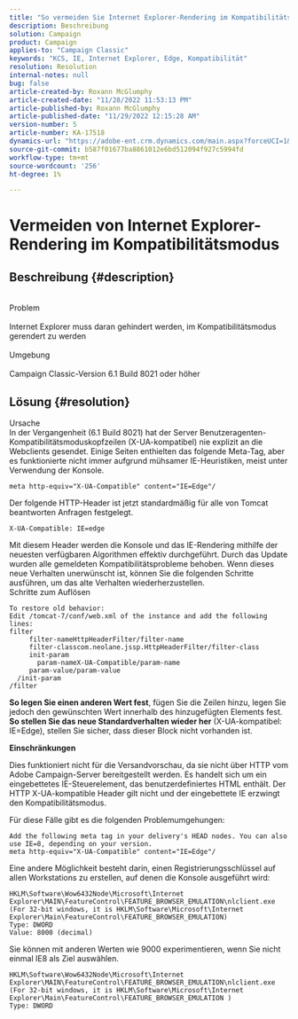 ```yaml
---
title: "So vermeiden Sie Internet Explorer-Rendering im Kompatibilitätsmodus"
description: Beschreibung
solution: Campaign
product: Campaign
applies-to: "Campaign Classic"
keywords: "KCS, IE, Internet Explorer, Edge, Kompatibilität"
resolution: Resolution
internal-notes: null
bug: false
article-created-by: Roxann McGlumphy
article-created-date: "11/28/2022 11:53:13 PM"
article-published-by: Roxann McGlumphy
article-published-date: "11/29/2022 12:15:28 AM"
version-number: 5
article-number: KA-17518
dynamics-url: "https://adobe-ent.crm.dynamics.com/main.aspx?forceUCI=1&pagetype=entityrecord&etn=knowledgearticle&id=2f13c2cd-776f-ed11-9561-6045bd006079"
source-git-commit: b587f01677ba8861012e6bd512094f927c5994fd
workflow-type: tm+mt
source-wordcount: '256'
ht-degree: 1%

---
```


# Vermeiden von Internet Explorer-Rendering im Kompatibilitätsmodus

## Beschreibung {#description}

<br>Problem<br><br>
Internet Explorer muss daran gehindert werden, im Kompatibilitätsmodus gerendert zu werden
<br><br>Umgebung<br><br>
Campaign Classic-Version 6.1 Build 8021 oder höher


## Lösung {#resolution}

Ursache<br>
In der Vergangenheit (6.1 Build 8021) hat der Server Benutzeragenten-Kompatibilitätsmoduskopfzeilen (X-UA-kompatibel) nie explizit an die Webclients gesendet. Einige Seiten enthielten das folgende Meta-Tag, aber es funktionierte nicht immer aufgrund mühsamer IE-Heuristiken, meist unter Verwendung der Konsole.


```
meta http-equiv="X-UA-Compatible" content="IE=Edge"/
```


Der folgende HTTP-Header ist jetzt standardmäßig für alle von Tomcat beantworten Anfragen festgelegt.


```
X-UA-Compatible: IE=edge
```


Mit diesem Header werden die Konsole und das IE-Rendering mithilfe der neuesten verfügbaren Algorithmen effektiv durchgeführt. Durch das Update wurden alle gemeldeten Kompatibilitätsprobleme behoben. Wenn dieses neue Verhalten unerwünscht ist, können Sie die folgenden Schritte ausführen, um das alte Verhalten wiederherzustellen.
<br>Schritte zum Auflösen<br>

```
To restore old behavior:
Edit /tomcat-7/conf/web.xml of the instance and add the following lines:
filter
     filter-nameHttpHeaderFilter/filter-name
     filter-classcom.neolane.jssp.HttpHeaderFilter/filter-class
     init-param
       param-nameX-UA-Compatible/param-name
     param-value/param-value
  /init-param
/filter
```


<b>So legen Sie einen anderen Wert fest</b>, fügen Sie die Zeilen hinzu, legen Sie jedoch den gewünschten Wert innerhalb des hinzugefügten Elements fest.
<b>So stellen Sie das neue Standardverhalten wieder her</b> (X-UA-kompatibel: IE=Edge), stellen Sie sicher, dass dieser Block nicht vorhanden ist.

<b>Einschränkungen</b>

Dies funktioniert nicht für die Versandvorschau, da sie nicht über HTTP vom Adobe Campaign-Server bereitgestellt werden. Es handelt sich um ein eingebettetes IE-Steuerelement, das benutzerdefiniertes HTML enthält. Der HTTP X-UA-kompatible Header gilt nicht und der eingebettete IE erzwingt den Kompatibilitätsmodus.

Für diese Fälle gibt es die folgenden Problemumgehungen:


```
Add the following meta tag in your delivery's HEAD nodes. You can also use IE=8, depending on your version.
meta http-equiv="X-UA-Compatible" content="IE=Edge"/
```


Eine andere Möglichkeit besteht darin, einen Registrierungsschlüssel auf allen Workstations zu erstellen, auf denen die Konsole ausgeführt wird:


```
HKLM\Software\Wow6432Node\Microsoft\Internet Explorer\MAIN\FeatureControl\FEATURE_BROWSER_EMULATION\nlclient.exe
(For 32-bit windows, it is HKLM\Software\Microsoft\Internet Explorer\Main\FeatureControl\FEATURE_BROWSER_EMULATION)
Type: DWORD
Value: 8000 (decimal)
```


Sie können mit anderen Werten wie 9000 experimentieren, wenn Sie nicht einmal IE8 als Ziel auswählen.


```
HKLM\Software\Wow6432Node\Microsoft\Internet Explorer\MAIN\FeatureControl\FEATURE_BROWSER_EMULATION\nlclient.exe
(For 32-bit windows, it is HKLM\Software\Microsoft\Internet Explorer\Main\FeatureControl\FEATURE_BROWSER_EMULATION )
Type: DWORD
```

